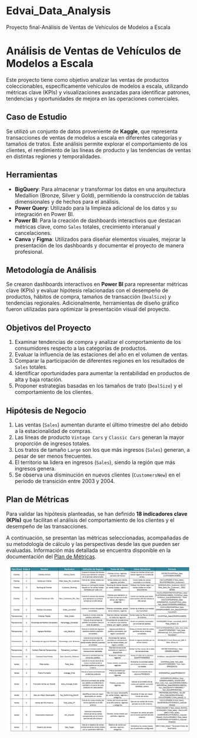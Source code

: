 # Edvai_Data_Analysis
Proyecto final-Análisis de Ventas de Vehículos de Modelos a Escala
# Análisis de Ventas de Vehículos de Modelos a Escala

Este proyecto tiene como objetivo analizar las ventas de productos coleccionables, específicamente vehículos de modelos a escala, utilizando métricas clave (KPIs) y visualizaciones avanzadas para identificar patrones, tendencias y oportunidades de mejora en las operaciones comerciales.

## Caso de Estudio

Se utilizó un conjunto de datos proveniente de **Kaggle**, que representa transacciones de ventas de modelos a escala en diferentes categorías y tamaños de tratos. Este análisis permite explorar el comportamiento de los clientes, el rendimiento de las líneas de producto y las tendencias de ventas en distintas regiones y temporalidades.

## Herramientas

- **BigQuery**: Para almacenar y transformar los datos en una arquitectura Medallion (Bronze, Silver y Gold), permitiendo la construcción de tablas dimensionales y de hechos para el análisis.
- **Power Query**: Utilizado para la limpieza adicional de los datos y su integración en Power BI.
- **Power BI**: Para la creación de dashboards interactivos que destacan métricas clave, como `Sales` totales, crecimiento interanual y cancelaciones.
- **Canva** y **Figma**: Utilizados para diseñar elementos visuales, mejorar la presentación de los dashboards y documentar el proyecto de manera profesional.

## Metodología de Análisis

Se crearon dashboards interactivos en **Power BI** para representar métricas clave (KPIs) y evaluar hipótesis relacionadas con el desempeño de productos, hábitos de compra, tamaños de transacción (`DealSize`) y tendencias regionales. Adicionalmente, herramientas de diseño gráfico fueron utilizadas para optimizar la presentación visual del proyecto.

## Objetivos del Proyecto

1. Examinar tendencias de compra y analizar el comportamiento de los consumidores respecto a las categorías de productos.
2. Evaluar la influencia de las estaciones del año en el volumen de ventas.
3. Comparar la participación de diferentes regiones en los resultados de `Sales` totales.
4. Identificar oportunidades para aumentar la rentabilidad en productos de alta y baja rotación.
5. Proponer estrategias basadas en los tamaños de trato (`DealSize`) y el comportamiento de los clientes.

## Hipótesis de Negocio

1. Las ventas (`Sales`) aumentan durante el último trimestre del año debido a la estacionalidad de compras.
2. Las líneas de producto `Vintage Cars` y `Classic Cars` generan la mayor proporción de ingresos totales.
3. Los tratos de tamaño `Large` son los que más ingresos (`Sales`) generan, a pesar de ser menos frecuentes.
4. El territorio `NA` lidera en ingresos (`Sales`), siendo la región que más ingresos genera.
5. Se observa una disminución en nuevos clientes (`CustomersNew`) en el periodo de transición entre 2003 y 2004.

## Plan de Métricas

Para validar las hipótesis planteadas, se han definido **18 indicadores clave (KPIs)** que facilitan el análisis del comportamiento de los clientes y el desempeño de las transacciones.

A continuación, se presentan las métricas seleccionadas, acompañadas de su metodología de cálculo y las perspectivas desde las que pueden ser evaluadas. Información más detallada se encuentra disponible en la documentación del [Plan de Métricas](./plan-de-metricas).

![Plan de Métricas](./plan-de-metricas/Plandemetricas.PNG)



